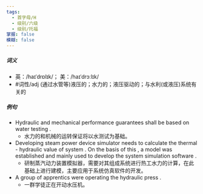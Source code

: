 ```yaml
---
tags:
  - 首字母/H
  - 级别/六级
  - 级别/托福
掌握: false
模糊: false
---
```

##### 词义
- 英：/haɪˈdrɒlɪk/； 美：/haɪˈdrɔːlɪk/
- #词性/adj  (通过水管等)液压的；水力的；液压驱动的；与水利(或液压)系统有关的
##### 例句
- Hydraulic and mechanical performance guarantees shall be based on water testing .
	- 水力的和机械的运转保证将以水测试为基础。
- Developing steam power device simulator needs to calculate the thermal - hydraulic value of system . On the basis of this , a model was established and mainly used to develop the system simulation software .
	- 研制蒸汽动力装置模拟器，需要对其组成系统进行热工水力的计算，在此基础上进行建模，主要应用于系统仿真软件的开发。
- A group of apprentics were operating the hydraulic press .
	- 一群学徒正在开动水压机。
